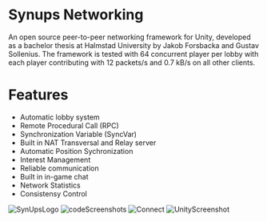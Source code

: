 # Synups Networking
An open source peer-to-peer networking framework for Unity, developed as a bachelor thesis at Halmstad University by Jakob Forsbacka and Gustav Sollenius.
The framework is tested with 64 concurrent player per lobby with each player contributing with 12 packets/s and 0.7 kB/s on all other clients.


# Features
* Automatic lobby system
* Remote Procedural Call (RPC)
* Synchronization Variable (SyncVar)
* Built in NAT Transversal and Relay server
* Automatic Position Sychronization
* Interest Management
* Reliable communication
* Built in in-game chat
* Network Statistics
* Consistensy Control


![SynUpsLogo](https://github.com/FlyingJakob/SynupsNetworking/assets/96655076/1e1df484-38be-4d4c-bb67-89aedbce7049)
![codeScreenshots](https://github.com/FlyingJakob/SynupsNetworking/assets/96655076/89115a55-bb14-4be7-a14e-f3ee9ff258be)
![Connect](https://github.com/FlyingJakob/SynupsNetworking/assets/96655076/93f8bb5c-7594-41f9-af5a-b88b5382d419)
![UnityScreenshot](https://github.com/FlyingJakob/SynupsNetworking/assets/96655076/70d93add-8a7a-4566-8986-c14bff9a3736)

